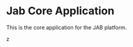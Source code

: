 Jab Core Application
========================

This is the core application for the JAB platform.

z
